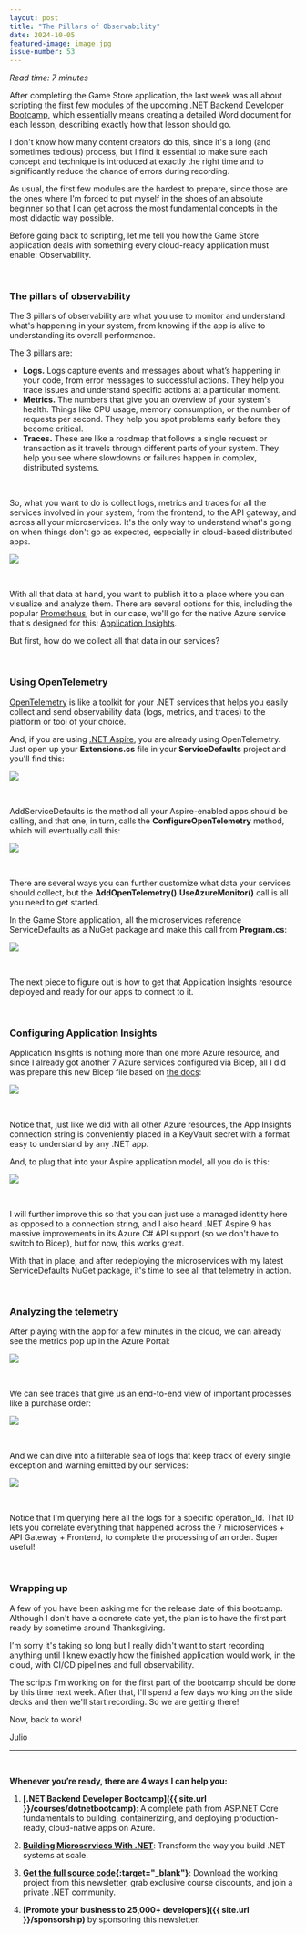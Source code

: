 ```yaml
---
layout: post
title: "The Pillars of Observability"
date: 2024-10-05
featured-image: image.jpg
issue-number: 53
---
```


*Read time: 7 minutes*
​

After completing the Game Store application, the last week was all about scripting the first few modules of the upcoming [.NET Backend Developer Bootcamp](https://juliocasal.com/courses/dotnetbootcamp), which essentially means creating a detailed Word document for each lesson, describing exactly how that lesson should go.

I don't know how many content creators do this, since it's a long (and sometimes tedious) process, but I find it essential to make sure each concept and technique is introduced at exactly the right time and to significantly reduce the chance of errors during recording.

As usual, the first few modules are the hardest to prepare, since those are the ones where I'm forced to put myself in the shoes of an absolute beginner so that I can get across the most fundamental concepts in the most didactic way possible.

Before going back to scripting, let me tell you how the Game Store application deals with something every cloud-ready application must enable: Observability.

​

### **The pillars of observability**
The 3 pillars of observability are what you use to monitor and understand what's happening in your system, from knowing if the app is alive to understanding its overall performance.

The 3 pillars are:

*   <span>**Logs.** Logs capture events and messages about what’s happening in your code, from error messages to successful actions. They help you trace issues and understand specific actions at a particular moment.</span>
*   <span>**Metrics.** The numbers that give you an overview of your system's health. Things like CPU usage, memory consumption, or the number of requests per second. They help you spot problems early before they become critical.</span>
*   <span>**Traces.** These are like a roadmap that follows a single request or transaction as it travels through different parts of your system. They help you see where slowdowns or failures happen in complex, distributed systems.</span>

​

So, what you want to do is collect logs, metrics and traces for all the services involved in your system, from the frontend, to the API gateway, and across all your microservices. It's the only way to understand what's going on when things don't go as expected, especially in cloud-based distributed apps.


![](/assets/images/2024-10-05/4ghDFAZYvbFtvU3CTR72ZN-a9tBA9NR6Y7xe4gtkNM8a9.jpeg)

​

With all that data at hand, you want to publish it to a place where you can visualize and analyze them. There are several options for this, including the popular [Prometheus](https://prometheus.io), but in our case, we'll go for the native Azure service that's designed for this: [Application Insights](https://juliocasal.com/blog/How-To-Monitor-ASP.NET-Core-App-In-Azure).

But first, how do we collect all that data in our services?

​

### **Using OpenTelemetry**
​[OpenTelemetry](https://opentelemetry.io) is like a toolkit for your .NET services that helps you easily collect and send observability data (logs, metrics, and traces) to the platform or tool of your choice.

And, if you are using [.NET Aspire](https://juliocasal.com/blog/Going-Cloud-Native-With-Dotnet-Aspire), you are already using OpenTelemetry. Just open up your **Extensions.cs** file in your **ServiceDefaults** project and you'll find this:


![](/assets/images/2024-10-05/4ghDFAZYvbFtvU3CTR72ZN-omZ3WMm7r7GTgFCoWMREja.jpeg)

​

AddServiceDefaults is the method all your Aspire-enabled apps should be calling, and that one, in turn, calls the **ConfigureOpenTelemetry** method, which will eventually call this:


![](/assets/images/2024-10-05/4ghDFAZYvbFtvU3CTR72ZN-agWej6KTvWfJt2JrKq6Xdw.jpeg)

​

There are several ways you can further customize what data your services should collect, but the **AddOpenTelemetry().UseAzureMonitor()** call is all you need to get started.

In the Game Store application, all the microservices reference ServiceDefaults as a NuGet package and make this call from **Program.cs**:


![](/assets/images/2024-10-05/4ghDFAZYvbFtvU3CTR72ZN-r949iAs9YRoKa37RK4hFpV.jpeg)

​

The next piece to figure out is how to get that Application Insights resource deployed and ready for our apps to connect to it.

​

### **Configuring Application Insights**
Application Insights is nothing more than one more Azure resource, and since I already got another 7 Azure services configured via Bicep, all I did was prepare this new Bicep file based on [the docs](https://learn.microsoft.com/azure/templates/microsoft.insights/components?pivots=deployment-language-bicep):


![](/assets/images/2024-10-05/4ghDFAZYvbFtvU3CTR72ZN-ar5MAEzb89Gh9zas9fiMyX.jpeg)

​

Notice that, just like we did with all other Azure resources, the App Insights connection string is conveniently placed in a KeyVault secret with a format easy to understand by any .NET app.

And, to plug that into your Aspire application model, all you do is this:


![](/assets/images/2024-10-05/4ghDFAZYvbFtvU3CTR72ZN-4jbZqySUkdbA5vpyxaveF8.jpeg)

​

I will further improve this so that you can just use a managed identity here as opposed to a connection string, and I also heard .NET Aspire 9 has massive improvements in its Azure C# API support (so we don't have to switch to Bicep), but for now, this works great.

With that in place, and after redeploying the microservices with my latest ServiceDefaults NuGet package, it's time to see all that telemetry in action.

​

### **Analyzing the telemetry**
After playing with the app for a few minutes in the cloud, we can already see the metrics pop up in the Azure Portal:


![](/assets/images/2024-10-05/4ghDFAZYvbFtvU3CTR72ZN-ayN4owA12Ze4QpywVTApGq.jpeg)

​

We can see traces that give us an end-to-end view of important processes like a purchase order:


![](/assets/images/2024-10-05/4ghDFAZYvbFtvU3CTR72ZN-sCCb6P8YcBCPat3hXsJwJd.jpeg)

​

And we can dive into a filterable sea of logs that keep track of every single exception and warning emitted by our services:


![](/assets/images/2024-10-05/4ghDFAZYvbFtvU3CTR72ZN-nuUBsjdYUBozJ6a5qtwx1s.jpeg)

​

Notice that I'm querying here all the logs for a specific operation_Id. That ID lets you correlate everything that happened across the 7 microservices + API Gateway + Frontend, to complete the processing of an order. Super useful!

​

### **Wrapping up**
A few of you have been asking me for the release date of this bootcamp. Although I don't have a concrete date yet, the plan is to have the first part ready by sometime around Thanksgiving.

I'm sorry it's taking so long but I really didn't want to start recording anything until I knew exactly how the finished application would work, in the cloud, with CI/CD pipelines and full observability.

The scripts I'm working on for the first part of the bootcamp should be done by this time next week. After that, I'll spend a few days working on the slide decks and then we'll start recording. So we are getting there!

Now, back to work!

Julio

---


<br/>


**Whenever you’re ready, there are 4 ways I can help you:**

1. **[.NET Backend Developer Bootcamp]({{ site.url }}/courses/dotnetbootcamp)**: A complete path from ASP.NET Core fundamentals to building, containerizing, and deploying production-ready, cloud-native apps on Azure.

2. **​[Building Microservices With .NET](https://dotnetmicroservices.com)**: Transform the way you build .NET systems at scale.

3. **​[​Get the full source code](https://www.patreon.com/juliocasal){:target="_blank"}**: Download the working project from this newsletter, grab exclusive course discounts, and join a private .NET community.

4. **[Promote your business to 25,000+ developers]({{ site.url }}/sponsorship)** by sponsoring this newsletter.